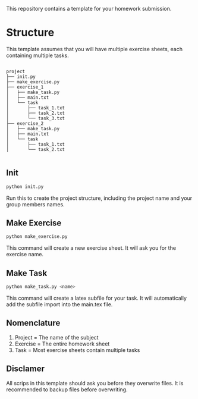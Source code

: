 This repository contains a template for your homework submission.

# Structure

This template assumes that you will have multiple exercise sheets, each containing multiple tasks.

```

project
├── init.py
├── make_exercise.py
├── exercise_1
│   ├── make_task.py
│   ├── main.txt
│   └── task
│       ├── task_1.txt
│       ├── task_2.txt
│       └── task_3.txt
├── exercise_2
│   ├── make_task.py
│   ├── main.txt
│   └── task
│       ├── task_1.txt
│       └── task_2.txt


```

## Init

```bash
python init.py
```

Run this to create the project structure, including the project name and your group members names.

## Make Exercise

```bash
python make_exercise.py
```

This command will create a new exercise sheet. It will ask you for the exercise name.

## Make Task

```bash
python make_task.py <name>
```

This command will create a latex subfile for your task. It will automatically add the subfile import into the main.tex file.

## Nomenclature

1. Project = The name of the subject
2. Exercise = The entire homework sheet
3. Task = Most exercise sheets contain multiple tasks

## Disclamer

All scrips in this template should ask you before they overwrite files. It is recommended to backup files before overwriting.
